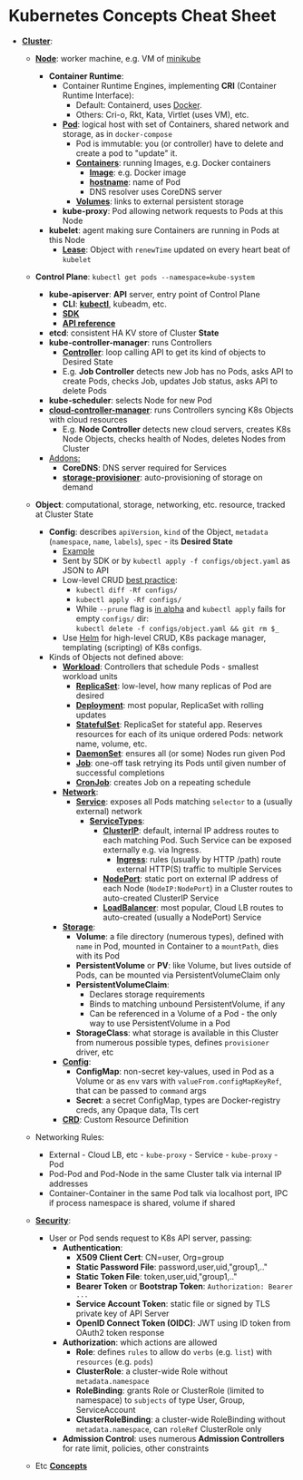 # Kubernetes Concepts Cheat Sheet

* **[Cluster](https://kubernetes.io/docs/concepts/overview/components/)**:
    * **[Node](https://kubernetes.io/docs/concepts/architecture/nodes/)**: worker machine, e.g. VM of [minikube](https://kubernetes.io/docs/tasks/tools/#minikube)
        * **Container Runtime**:
            * Container Runtime Engines, implementing **CRI** (Container Runtime Interface):
              * Default: Containerd, uses [Docker](https://www.docker.com/).
              * Others: Cri-o, Rkt, Kata, Virtlet (uses VM), etc.
            * **[Pod](https://kubernetes.io/docs/concepts/workloads/pods/)**: logical host with set of Containers, shared network and storage, as in `docker-compose`
                * Pod is immutable: you (or controller) have to delete and create a pod to "update" it.
                * **[Containers](https://kubernetes.io/docs/concepts/containers/container-environment/)**: running Images, e.g. Docker containers
                    * **[Image](https://kubernetes.io/docs/concepts/containers/images/)**: e.g. Docker image
                    * **[hostname](https://kubernetes.io/docs/concepts/containers/container-environment/#container-information)**: name of Pod
                    * DNS resolver uses CoreDNS server
                * **[Volumes](https://kubernetes.io/docs/concepts/storage/volumes/)**: links to external persistent storage
            * **kube-proxy**: Pod allowing network requests to Pods at this Node
        * **kubelet**: agent making sure Containers are running in Pods at this Node
            * **[Lease](https://kubernetes.io/docs/concepts/architecture/leases/)**: Object with `renewTime` updated on every heart beat of `kubelet`

    * **Control Plane**: `kubectl get pods --namespace=kube-system`
        * **kube-apiserver**: **API** server, entry point of Control Plane
            * **CLI**: **[kubectl](https://kubernetes.io/docs/tasks/tools/#kubectl)**, kubeadm, etc.
            * **[SDK](https://kubernetes.io/docs/reference/using-api/client-libraries/)**
            * **[API reference](https://kubernetes.io/docs/reference/kubernetes-api/)**
        * **etcd**: consistent HA KV store of Cluster **State**
        * **kube-controller-manager**: runs Controllers
            * **[Controller](https://kubernetes.io/docs/concepts/architecture/controller/)**: loop calling API to get its kind of objects to Desired State
            * E.g. **Job Controller** detects new Job has no Pods, asks API to create Pods, checks Job, updates Job status, asks API to delete Pods
        * **kube-scheduler**: selects Node for new Pod
        * **[cloud-controller-manager](https://kubernetes.io/docs/concepts/architecture/cloud-controller/)**: runs Controllers syncing K8s Objects with cloud resources
            * E.g. **Node Controller** detects new cloud servers, creates K8s Node Objects, checks health of Nodes, deletes Nodes from Cluster
        * [Addons:](https://kubernetes.io/docs/concepts/cluster-administration/addons/)
            * **CoreDNS**: DNS server required for Services
            * **[storage-provisioner](https://kubernetes.io/docs/concepts/storage/dynamic-provisioning/)**: auto-provisioning of storage on demand

    * **Object**: computational, storage, networking, etc. resource, tracked at Cluster State
        * **Config**: describes `apiVersion`, `kind` of the Object, `metadata` (`namespace`, `name`, `labels`), `spec` - its **Desired State**
            * [Example](https://raw.githubusercontent.com/kubernetes/website/main/content/en/examples/application/deployment.yaml)
            * Sent by SDK or by `kubectl apply -f configs/object.yaml` as JSON to API
            * Low-level CRUD [best practice](https://kubernetes.io/docs/concepts/overview/working-with-objects/object-management/):
                * `kubectl diff -Rf configs/`
                * `kubectl apply -Rf configs/`
                * While `--prune` flag is [in alpha](https://kubernetes.io/docs/tasks/manage-kubernetes-objects/declarative-config/#how-to-delete-objects)
                  and `kubectl apply` fails for empty `configs/` dir:  
                  `kubectl delete -f configs/object.yaml && git rm $_`
            * Use [Helm](https://helm.sh/) for high-level CRUD, K8s package manager, templating (scripting) of K8s configs.
        * Kinds of Objects not defined above:
            * **[Workload](https://kubernetes.io/docs/concepts/workloads/controllers/)**: Controllers that schedule Pods - smallest workload units
                * **[ReplicaSet](https://kubernetes.io/docs/concepts/workloads/controllers/replicaset/)**: low-level, how many replicas of Pod are desired
                * **[Deployment](https://kubernetes.io/docs/concepts/workloads/controllers/deployment/)**: most popular, ReplicaSet with rolling updates
                * **[StatefulSet](https://kubernetes.io/docs/concepts/workloads/controllers/statefulset/)**: ReplicaSet for stateful app. Reserves resources for each of its unique ordered Pods: network name, volume, etc.
                * **[DaemonSet](https://kubernetes.io/docs/concepts/workloads/controllers/statefulset/)**: ensures all (or some) Nodes run given Pod
                * **[Job](https://kubernetes.io/docs/concepts/workloads/controllers/job/)**: one-off task retrying its Pods until given number of successful completions
                * **[CronJob](https://kubernetes.io/docs/concepts/workloads/controllers/cron-jobs/)**: creates Job on a repeating schedule
            * **[Network](https://kubernetes.io/docs/concepts/services-networking/)**:
                * **[Service](https://kubernetes.io/docs/concepts/services-networking/service/)**: exposes all Pods matching `selector` to a (usually external) network
                  * **[ServiceTypes](https://kubernetes.io/docs/concepts/services-networking/service/#publishing-services-service-types)**:
                    * **[ClusterIP](https://kubernetes.io/docs/concepts/services-networking/service/#publishing-services-service-types)**: default, internal IP address routes to each matching Pod. Such Service can be exposed externally e.g. via Ingress.
                      * **[Ingress](https://kubernetes.io/docs/concepts/services-networking/ingress/)**: rules (usually by HTTP /path) route external HTTP(S) traffic to multiple Services
                    * **[NodePort](https://kubernetes.io/docs/concepts/services-networking/service/#type-nodeport)**: static port on external IP address of each Node (`NodeIP:NodePort`) in a Cluster routes to auto-created ClusterIP Service
                    * **[LoadBalancer](https://kubernetes.io/docs/concepts/services-networking/service/#loadbalancer)**: most popular, Cloud LB routes to auto-created (usually a NodePort) Service
            * **[Storage](https://kubernetes.io/docs/concepts/storage/)**:
              * **Volume**: a file directory (numerous types), defined with `name` in Pod, mounted in Container to a `mountPath`, dies with its Pod
              * **PersistentVolume** or **PV**: like Volume, but lives outside of Pods, can be mounted via PersistentVolumeClaim only
              * **PersistentVolumeClaim**:
                * Declares storage requirements
                * Binds to matching unbound PersistentVolume, if any
                * Can be referenced in a Volume of a Pod - the only way to use PersistentVolume in a Pod
              * **StorageClass**: what storage is available in this Cluster from numerous possible types, defines `provisioner` driver, etc
            * **[Config](https://kubernetes.io/docs/concepts/configuration/)**:
              * **ConfigMap**: non-secret key-values, used in Pod as a Volume or as `env` vars with `valueFrom.configMapKeyRef`, that can be passed to `command` args
              * **Secret**: a secret ConfigMap, types are Docker-registry creds, any Opaque data, Tls cert
            * **[CRD](https://kubernetes.io/docs/tasks/extend-kubernetes/custom-resources/custom-resource-definitions/#create-a-customresourcedefinition)**: Custom Resource Definition

    * Networking Rules:
      * External - Cloud LB, etc - `kube-proxy` - Service - `kube-proxy` - Pod
      * Pod-Pod and Pod-Node in the same Cluster talk via internal IP addresses
      * Container-Container in the same Pod talk via localhost port, IPC if process namespace is shared, volume if shared

    * **[Security](https://kubernetes.io/docs/concepts/security/)**:
      * User or Pod sends request to K8s API server, passing:
        * **Authentication**:
          * **X509 Client Cert**: CN=user, Org=group
          * **Static Password File**: password,user,uid,"group1,.."
          * **Static Token File**: token,user,uid,"group1,.."
          * **Bearer Token** or **Bootstrap Token**: `Authorization: Bearer ...`
          * **Service Account Token**: static file or signed by TLS private key of API Server
          * **OpenID Connect Token (OIDC)**: JWT using ID token from OAuth2 token response
        * **Authorization**: which actions are allowed
          * **Role**: defines `rules` to allow do `verbs` (e.g. `list`) with `resources` (e.g. `pods`)
          * **ClusterRole**: a cluster-wide Role without `metadata.namespace`
          * **RoleBinding**: grants Role or ClusterRole (limited to namespace) to `subjects` of type User, Group, ServiceAccount
          * **ClusterRoleBinding**: a cluster-wide RoleBinding without `metadata.namespace`, can `roleRef` ClusterRole only
        * **Admission Control**: uses numerous **Admission Controllers** for rate limit, policies, other constraints

    * Etc **[Concepts](https://kubernetes.io/docs/concepts/)**
